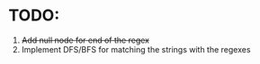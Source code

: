 # TODO:
1. ~~Add null node for end of the regex~~
1. Implement DFS/BFS for matching the strings with the regexes